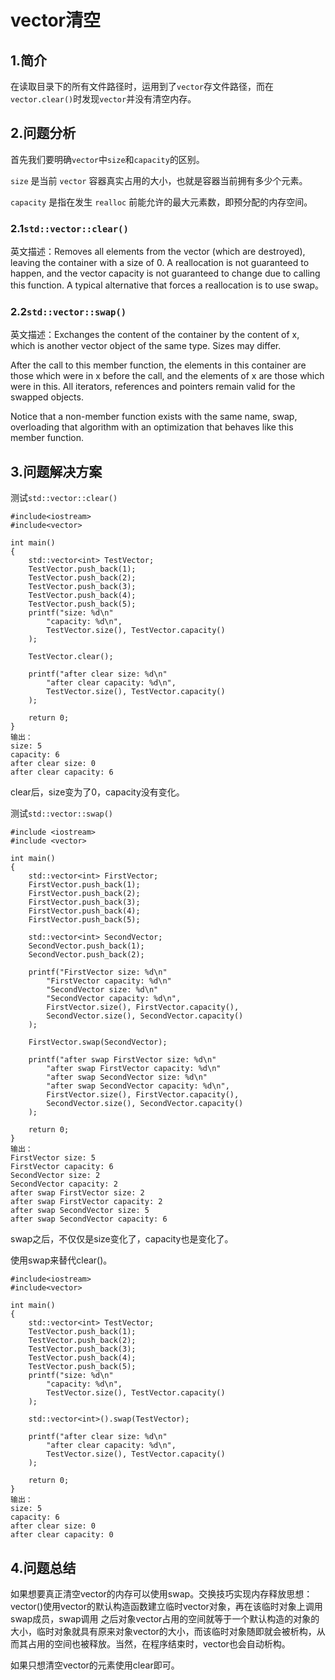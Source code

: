 # vector清空

## 1.简介

在读取目录下的所有文件路径时，运用到了`vector`存文件路径，而在`vector.clear()`时发现`vector`并没有清空内存。

## 2.问题分析

首先我们要明确`vector`中`size`和`capacity`的区别。

`size` 是当前 `vector` 容器真实占用的大小，也就是容器当前拥有多少个元素。

`capacity` 是指在发生 `realloc` 前能允许的最大元素数，即预分配的内存空间。

### 2.1`std::vector::clear()`

英文描述：Removes all elements from the vector (which are destroyed), leaving the container with a size of 0. A reallocation is not guaranteed to happen, and the vector capacity is not guaranteed to change due to calling this function. A typical alternative that forces a reallocation is to use swap。

### 2.2`std::vector::swap()`

英文描述：Exchanges the content of the container by the content of x, which is another vector object of the same type. Sizes may differ.

After the call to this member function, the elements in this container are those which were in x before the call, and the elements of x are those which were in this. All iterators, references and pointers remain valid for the swapped objects.

Notice that a non-member function exists with the same name, swap, overloading that algorithm with an optimization that behaves like this member function.

## 3.问题解决方案

测试`std::vector::clear()`

    #include<iostream>
    #include<vector>
    
    int main()
    {
        std::vector<int> TestVector;
        TestVector.push_back(1);
        TestVector.push_back(2);
        TestVector.push_back(3);
        TestVector.push_back(4);
        TestVector.push_back(5);
        printf("size: %d\n"
            "capacity: %d\n",
            TestVector.size(), TestVector.capacity()
        );
    
        TestVector.clear();
    
        printf("after clear size: %d\n"
            "after clear capacity: %d\n",
            TestVector.size(), TestVector.capacity()
        );
    
        return 0;
    }
    输出：
    size: 5
    capacity: 6
    after clear size: 0
    after clear capacity: 6
clear后，size变为了0，capacity没有变化。

测试`std::vector::swap()`

```
#include <iostream>
#include <vector>

int main()
{
    std::vector<int> FirstVector;
    FirstVector.push_back(1);
    FirstVector.push_back(2);
    FirstVector.push_back(3);
    FirstVector.push_back(4);
    FirstVector.push_back(5);

    std::vector<int> SecondVector;
    SecondVector.push_back(1);
    SecondVector.push_back(2);

    printf("FirstVector size: %d\n"
        "FirstVector capacity: %d\n"
        "SecondVector size: %d\n"
        "SecondVector capacity: %d\n",
        FirstVector.size(), FirstVector.capacity(),
        SecondVector.size(), SecondVector.capacity()
    );

    FirstVector.swap(SecondVector);

    printf("after swap FirstVector size: %d\n"
        "after swap FirstVector capacity: %d\n"
        "after swap SecondVector size: %d\n"
        "after swap SecondVector capacity: %d\n",
        FirstVector.size(), FirstVector.capacity(),
        SecondVector.size(), SecondVector.capacity()
    );

    return 0;
}
输出：
FirstVector size: 5
FirstVector capacity: 6
SecondVector size: 2
SecondVector capacity: 2
after swap FirstVector size: 2
after swap FirstVector capacity: 2
after swap SecondVector size: 5
after swap SecondVector capacity: 6
```

swap之后，不仅仅是size变化了，capacity也是变化了。

使用swap来替代clear()。

```
#include<iostream>
#include<vector>

int main()
{
    std::vector<int> TestVector;
    TestVector.push_back(1);
    TestVector.push_back(2);
    TestVector.push_back(3);
    TestVector.push_back(4);
    TestVector.push_back(5);
    printf("size: %d\n"
        "capacity: %d\n",
        TestVector.size(), TestVector.capacity()
    );

    std::vector<int>().swap(TestVector);

    printf("after clear size: %d\n"
        "after clear capacity: %d\n",
        TestVector.size(), TestVector.capacity()
    );

    return 0;
}
输出：
size: 5
capacity: 6
after clear size: 0
after clear capacity: 0
```

## 4.问题总结

如果想要真正清空vector的内存可以使用swap。交换技巧实现内存释放思想：vector()使用vector的默认构造函数建立临时vector对象，再在该临时对象上调用swap成员，swap调用 之后对象vector占用的空间就等于一个默认构造的对象的大小，临时对象就具有原来对象vector的大小，而该临时对象随即就会被析构，从而其占用的空间也被释放。当然，在程序结束时，vector也会自动析构。

如果只想清空vector的元素使用clear即可。